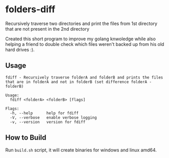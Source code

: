 # folders-diff
Recursively traverse two directories and print the files from 1st directory that are not present in the 2nd directory

Created this short program to improve my golang knwoledge while also helping a friend to double check which files weren't backed up from his old hard drives :).

## Usage
```
fdiff - Recursively traverse folderA and folderB and prints the files that are in folderA and not in folderB (set difference folderA - folderB)

Usage:
  fdiff <folderA> <folderB> [flags]

Flags:
  -h, --help      help for fdiff
  -V, --verbose   enable verbose logging
  -v, --version   version for fdiff
```

## How to Build
Run `build.sh` script, it will create binaries for windows and linux amd64.
